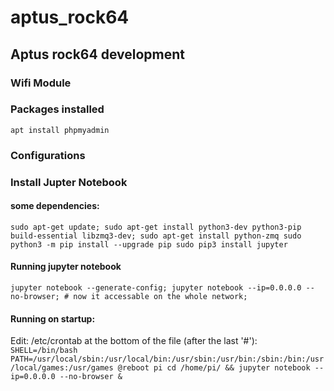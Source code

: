 # aptus_rock64
## Aptus rock64 development

### Wifi Module


### Packages installed
``apt install phpmyadmin``


### Configurations


### Install Jupter Notebook

#### some dependencies:
``
sudo apt-get update;
sudo apt-get install python3-dev python3-pip build-essential libzmq3-dev;
sudo apt-get install python-zmq
sudo python3 -m pip install --upgrade pip
sudo pip3 install jupyter
``

#### Running jupyter notebook
``
jupyter notebook --generate-config;
jupyter notebook --ip=0.0.0.0 --no-browser; # now it accessable on the whole network;
``
#### Running on startup:
Edit: /etc/crontab at the bottom of the file (after the last '#'):
``
SHELL=/bin/bash
PATH=/usr/local/sbin:/usr/local/bin:/usr/sbin:/usr/bin:/sbin:/bin:/usr/local/games:/usr/games
@reboot pi cd /home/pi/ && jupyter notebook --ip=0.0.0.0 --no-browser &
``
